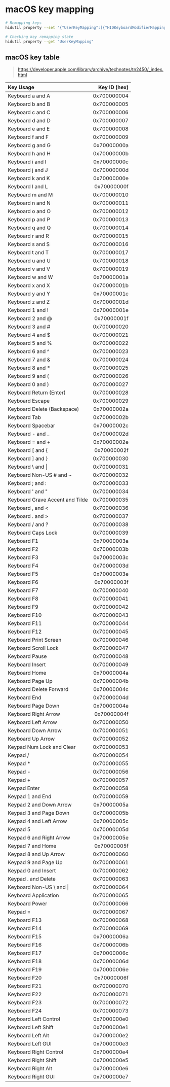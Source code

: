 # macOS key mapping

```bash
# Remapping keys
hidutil property --set '{"UserKeyMapping":[{"HIDKeyboardModifierMappingSrc":0x700000004,"HIDKeyboardModifierMappingDst":0x700000005},{"HIDKeyboardModifierMappingSrc":0x700000005,"HIDKeyboardModifierMappingDst":0x700000004}]}'

# Checking key remapping state
hidutil property --get "UserKeyMapping"
```


## macOS key table

> https://developer.apple.com/library/archive/technotes/tn2450/_index.html

| Key Usage                           | Key ID (hex) |
| :---------------------------------- | -----------: |
| Keyboard a and A                    |  0x700000004 |
| Keyboard b and B                    |  0x700000005 |
| Keyboard c and C                    |  0x700000006 |
| Keyboard d and D                    |  0x700000007 |
| Keyboard e and E                    |  0x700000008 |
| Keyboard f and F                    |  0x700000009 |
| Keyboard g and G                    |  0x70000000a |
| Keyboard h and H                    |  0x70000000b |
| Keyboard i and I                    |  0x70000000c |
| Keyboard j and J                    |  0x70000000d |
| Keyboard k and K                    |  0x70000000e |
| Keyboard l and L                    |  0x70000000f |
| Keyboard m and M                    |  0x700000010 |
| Keyboard n and N                    |  0x700000011 |
| Keyboard o and O                    |  0x700000012 |
| Keyboard p and P                    |  0x700000013 |
| Keyboard q and Q                    |  0x700000014 |
| Keyboard r and R                    |  0x700000015 |
| Keyboard s and S                    |  0x700000016 |
| Keyboard t and T                    |  0x700000017 |
| Keyboard u and U                    |  0x700000018 |
| Keyboard v and V                    |  0x700000019 |
| Keyboard w and W                    |  0x70000001a |
| Keyboard x and X                    |  0x70000001b |
| Keyboard y and Y                    |  0x70000001c |
| Keyboard z and Z                    |  0x70000001d |
| Keyboard 1 and !                    |  0x70000001e |
| Keyboard 2 and @                    |  0x70000001f |
| Keyboard 3 and #                    |  0x700000020 |
| Keyboard 4 and $                    |  0x700000021 |
| Keyboard 5 and %                    |  0x700000022 |
| Keyboard 6 and ^                    |  0x700000023 |
| Keyboard 7 and &                    |  0x700000024 |
| Keyboard 8 and *                    |  0x700000025 |
| Keyboard 9 and (                    |  0x700000026 |
| Keyboard 0 and )                    |  0x700000027 |
| Keyboard Return (Enter)             |  0x700000028 |
| Keyboard Escape                     |  0x700000029 |
| Keyboard Delete (Backspace)         |  0x70000002a |
| Keyboard Tab                        |  0x70000002b |
| Keyboard Spacebar                   |  0x70000002c |
| Keyboard - and _                    |  0x70000002d |
| Keyboard = and +                    |  0x70000002e |
| Keyboard [ and {                    |  0x70000002f |
| Keyboard ] and }                    |  0x700000030 |
| Keyboard \ and \|                   |  0x700000031 |
| Keyboard Non-US # and ~             |  0x700000032 |
| Keyboard ; and :                    |  0x700000033 |
| Keyboard ' and "                    |  0x700000034 |
| Keyboard Grave Accent and Tilde     |  0x700000035 |
| Keyboard , and <                    |  0x700000036 |
| Keyboard . and >                    |  0x700000037 |
| Keyboard / and ?                    |  0x700000038 |
| Keyboard Caps Lock                  |  0x700000039 |
| Keyboard F1                         |  0x70000003a |
| Keyboard F2                         |  0x70000003b |
| Keyboard F3                         |  0x70000003c |
| Keyboard F4                         |  0x70000003d |
| Keyboard F5                         |  0x70000003e |
| Keyboard F6                         |  0x70000003f |
| Keyboard F7                         |  0x700000040 |
| Keyboard F8                         |  0x700000041 |
| Keyboard F9                         |  0x700000042 |
| Keyboard F10                        |  0x700000043 |
| Keyboard F11                        |  0x700000044 |
| Keyboard F12                        |  0x700000045 |
| Keyboard Print Screen               |  0x700000046 |
| Keyboard Scroll Lock                |  0x700000047 |
| Keyboard Pause                      |  0x700000048 |
| Keyboard Insert                     |  0x700000049 |
| Keyboard Home                       |  0x70000004a |
| Keyboard Page Up                    |  0x70000004b |
| Keyboard Delete Forward             |  0x70000004c |
| Keyboard End                        |  0x70000004d |
| Keyboard Page Down                  |  0x70000004e |
| Keyboard Right Arrow                |  0x70000004f |
| Keyboard Left Arrow                 |  0x700000050 |
| Keyboard Down Arrow                 |  0x700000051 |
| Keyboard Up Arrow                   |  0x700000052 |
| Keypad Num Lock and Clear           |  0x700000053 |
| Keypad /                            |  0x700000054 |
| Keypad *                            |  0x700000055 |
| Keypad -                            |  0x700000056 |
| Keypad +                            |  0x700000057 |
| Keypad Enter                        |  0x700000058 |
| Keypad 1 and End                    |  0x700000059 |
| Keypad 2 and Down Arrow             |  0x70000005a |
| Keypad 3 and Page Down              |  0x70000005b |
| Keypad 4 and Left Arrow             |  0x70000005c |
| Keypad 5                            |  0x70000005d |
| Keypad 6 and Right Arrow            |  0x70000005e |
| Keypad 7 and Home                   |  0x70000005f |
| Keypad 8 and Up Arrow               |  0x700000060 |
| Keypad 9 and Page Up                |  0x700000061 |
| Keypad 0 and Insert                 |  0x700000062 |
| Keypad . and Delete                 |  0x700000063 |
| Keyboard Non-US \ and \|            |  0x700000064 |
| Keyboard Application                |  0x700000065 |
| Keyboard Power                      |  0x700000066 |
| Keypad =                            |  0x700000067 |
| Keyboard F13                        |  0x700000068 |
| Keyboard F14                        |  0x700000069 |
| Keyboard F15                        |  0x70000006a |
| Keyboard F16                        |  0x70000006b |
| Keyboard F17                        |  0x70000006c |
| Keyboard F18                        |  0x70000006d |
| Keyboard F19                        |  0x70000006e |
| Keyboard F20                        |  0x70000006f |
| Keyboard F21                        |  0x700000070 |
| Keyboard F22                        |  0x700000071 |
| Keyboard F23                        |  0x700000072 |
| Keyboard F24                        |  0x700000073 |
| Keyboard Left Control               |  0x7000000e0 |
| Keyboard Left Shift                 |  0x7000000e1 |
| Keyboard Left Alt                   |  0x7000000e2 |
| Keyboard Left GUI                   |  0x7000000e3 |
| Keyboard Right Control              |  0x7000000e4 |
| Keyboard Right Shift                |  0x7000000e5 |
| Keyboard Right Alt                  |  0x7000000e6 |
| Keyboard Right GUI                  |  0x7000000e7 |
